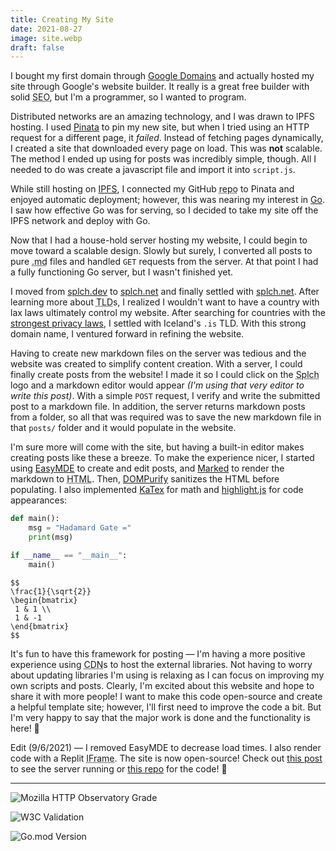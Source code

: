 ```yaml
---
title: Creating My Site
date: 2021-08-27
image: site.webp
draft: false
---
```


I bought my first domain through [Google Domains](https://domains.google.com) and actually hosted my site through Google's website builder. It really is a great free builder with solid <abbr title="Search Engine Optimization">SEO</abbr>, but I'm a programmer, so I wanted to program.

Distributed networks are an amazing technology, and I was drawn to IPFS hosting. I used [Pinata](https://www.pinata.cloud/) to pin my new site, but when I tried using an HTTP request for a different page, it _failed_. Instead of fetching pages dynamically, I created a site that downloaded every page on load. This was **not** scalable. The method I ended up using for posts was incredibly simple, though. All I needed to do was create a javascript file and import it into `script.js`.

While still hosting on [IPFS](ipfs://QmcHWkXpaBs8QB6EWBAWGANAsyq2gGhBQzosUsJECgyowm), I connected my GitHub <abbr title="Repository">repo</abbr> to Pinata and enjoyed automatic deployment; however, this was nearing my interest in [Go](https://go.dev). I saw how effective Go was for serving, so I decided to take my site off the IPFS network and deploy with Go.

Now that I had a house-hold server hosting my website, I could begin to move toward a scalable design. Slowly but surely, I converted all posts to pure <abbr title="Markdown">.md</abbr> files and handled `GET` requests from the server. At that point I had a fully functioning Go server, but I wasn't finished yet.

I moved from [splch.dev](https://splch.dev) to [splch.net](https://splch.net) and finally settled with [splch.net](https://splch.net). After learning more about <abbr title="Top Layer Domain">TLD</abbr>s, I realized I wouldn't want to have a country with lax laws ultimately control my website. After searching for countries with the [strongest privacy laws](/#The%20Best%20TLD%20is%20Not%20.com), I settled with Iceland's `.is` TLD. With this strong domain name, I ventured forward in refining the website.

Having to create new markdown files on the server was tedious and the website was created to simplify content creation. With a server, I could finally create posts from the website! I made it so I could click on the <abbr title="SPencer Lee CHurchill">Splch</abbr> logo and a markdown editor would appear _(I'm using that very editor to write this post)_. With a simple `POST` request, I verify and write the submitted post to a markdown file. In addition, the server returns markdown posts from a folder, so all that was required was to save the new markdown file in that `posts/` folder and it would populate in the website.

I'm sure more will come with the site, but having a built-in editor makes creating posts like these a breeze. To make the experience nicer, I started using [EasyMDE](https://easy-markdown-editor.tk/) to create and edit posts, and [Marked](https://marked.js.org/) to render the markdown to <abbr title="HyperText Markup Language">HTML</abbr>. Then, [DOMPurify](https://cure53.de/purify) sanitizes the HTML before populating. I also implemented [KaTex](https://katex.org/) for math and [highlight.js](https://highlightjs.org/) for code appearances:

```python
def main():
	msg = "Hadamard Gate ="
	print(msg)

if __name__ == "__main__":
	main()
```

```
$$
\frac{1}{\sqrt{2}}
\begin{bmatrix}
 1 & 1 \\
 1 & -1
\end{bmatrix}
$$
```

It's fun to have this framework for posting — I'm having a more positive experience using <abbr title="Content Delivery Network">CDN</abbr>s to host the external libraries. Not having to worry about updating libraries I'm using is relaxing as I can focus on improving my own scripts and posts. Clearly, I'm excited about this website and hope to share it with more people! I want to make this code open-source and create a helpful template site; however, I'll first need to improve the code a bit. But I'm very happy to say that the major work is done and the functionality is here! 🥳

Edit (9/6/2021) — I removed EasyMDE to decrease load times. I also render code with a Replit <abbr title="Inline Frame">IFrame</abbr>. The site is now open-source! Check out [this post](/#Grokking%20Go) to see the server running or [this repo](https://github.com/splch/splch.net) for the code! 🤩

---

![Mozilla HTTP Observatory Grade](https://img.shields.io/mozilla-observatory/grade/splch.net?publish&logo=mozilla&style=for-the-badge)

![W3C Validation](https://img.shields.io/w3c-validation/default?logo=html5&style=for-the-badge&targetUrl=https%3A%2F%2Fsplch.net)

![Go.mod Version](https://img.shields.io/github/go-mod/go-version/splch/splch.net?logo=go&style=for-the-badge)
